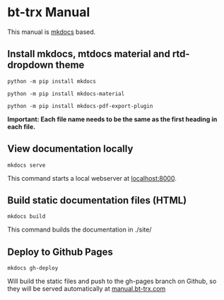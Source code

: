 # bt-trx Manual

This manual is [mkdocs](https://www.mkdocs.org/) based.

## Install mkdocs, mtdocs material and rtd-dropdown theme

`python -m pip install mkdocs`

`python -m pip install mkdocs-material`

`python -m pip install mkdocs-pdf-export-plugin`

**Important: Each file name needs to be the same as the first heading in each file.**

## View documentation locally

`mkdocs serve`

This command starts a local webserver at [localhost:8000](http://localhost:8000).

## Build static documentation files (HTML)

`mkdocs build`

This command builds the documentation in ./site/

## Deploy to Github Pages

`mkdocs gh-deploy`

Will build the static files and push to the gh-pages branch on Github, so they
will be served automatically at [manual.bt-trx.com](https://manual.bt-trx.com)
